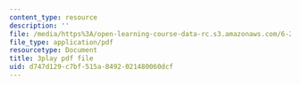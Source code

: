 ```yaml
---
content_type: resource
description: ''
file: /media/https%3A/open-learning-course-data-rc.s3.amazonaws.com/6-262-discrete-stochastic-processes-spring-2011/d747d129c7bf515a8492021480060dcf_mq3nFovdG3o.pdf
file_type: application/pdf
resourcetype: Document
title: 3play pdf file
uid: d747d129-c7bf-515a-8492-021480060dcf
---
```

